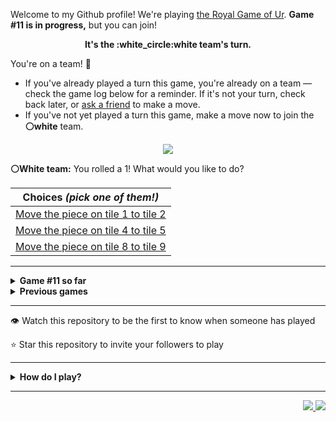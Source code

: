 Welcome to my Github profile!
We're playing
[the Royal Game of Ur](https://en.wikipedia.org/wiki/Royal_Game_of_Ur).
**Game #11 is in progress,** but you can join!

<p align="center">
  <b>It's the
  :white_circle:white
  team's turn.</b>
</p>

You're on a team! :wave:

* If you've already played a turn this game, you're already on a team
  &mdash; check the game log below for a reminder. If it's not your turn,
  check back later, or [ask a
  friend](https://twitter.com/share?text=I'm+playing+The+Royal+Game+of+Ur+on+a+GitHub+profile.+Take+your+turn+at+https://github.com/rossjrw/rossjrw+%23RoyalGameOfUr+%23github) to make a move.
* If you've not yet played a turn this game, make a move now to join the
  **:white_circle:white** team.

<p align="center"><img src="https://raw.githubusercontent.com/rossjrw/rossjrw/play/games/current/board.1794.svg"></p>

  **:white_circle:White team:**
  You rolled a 1!
What would you like to do?

| Choices *(pick one of them!)* |
| --- |
  | [    Move the piece on tile 1 to tile 2](https://github.com/rossjrw/rossjrw/issues/new?title=ur-move-1%401-0&amp;body=Press+Submit%21+You+don%27t+need+to+edit+this+text+or+do+anything+else.%0D%0A%0D%0ABe+aware+that+your+move+can+take+a+minute+or+two+to+process.) |
  | [    Move the piece on tile 4 to tile 5](https://github.com/rossjrw/rossjrw/issues/new?title=ur-move-1%404-0&amp;body=Press+Submit%21+You+don%27t+need+to+edit+this+text+or+do+anything+else.%0D%0A%0D%0ABe+aware+that+your+move+can+take+a+minute+or+two+to+process.) |
  | [    Move the piece on tile 8 to tile 9](https://github.com/rossjrw/rossjrw/issues/new?title=ur-move-1%408-0&amp;body=Press+Submit%21+You+don%27t+need+to+edit+this+text+or+do+anything+else.%0D%0A%0D%0ABe+aware+that+your+move+can+take+a+minute+or+two+to+process.) |

-----

<details>
<summary><b>Game #11 so far</b></summary>

## Who's on each team?

<table>
    <thead>
      <tr><th colspan=2>Players in this game</th></tr>
    </thead>
    <tbody>
      <tr>
        <td align="right"><b>Black team</b> :black_circle:</td>
        <td>:white_circle: <b> White team</b></td>
      </tr>
      <tr align="center">
        <td><b><a href="https://github.com/CostasAK">@CostasAK</a></b> (36)</td>
        <td><b><a href="https://github.com/LAPCoder">@LAPCoder</a></b> (29)<br><b><a href="https://github.com/TejaTadepalli">@TejaTadepalli</a></b> (2)<br><b><a href="https://github.com/mari1647iv">@mari1647iv</a></b> (1)</td>
      </tr>
    </tbody>
  </table>

## What's happened so far?

| Time | Turn | Event | Issue | Board |
| :---: | :---: | :--- | :---: | :---: |
  | 29th Dec 2022 18:18 | **0** | :black_circle: **[@CostasAK](https://github.com/CostasAK)** started a new game | [#1727](https://github.com/rossjrw/rossjrw/issues/1727) | [link](https://raw.githubusercontent.com/rossjrw/rossjrw/b09fca2ee95e3141d24afaa0c3be48dac1a0e9f7/games/current/board.1727.svg) |
  | 29th Dec 2022 18:18 | **1** | :black_circle: **[@CostasAK](https://github.com/CostasAK)** moved a black piece onto the board to position 2    | [#1728](https://github.com/rossjrw/rossjrw/issues/1728) | [link](https://raw.githubusercontent.com/rossjrw/rossjrw/651857dc5409d99c73680a4236a214d2135b4172/games/current/board.1728.svg) |
  | 29th Dec 2022 18:25 | **2** | :white_circle: **[@LAPCoder](https://github.com/LAPCoder)** moved a white piece onto the board to position 4  — claimed a rosette :rosette:  | [#1729](https://github.com/rossjrw/rossjrw/issues/1729) | [link](https://raw.githubusercontent.com/rossjrw/rossjrw/72758271552ca92675c480f7c8ce6c3826138b2d/games/current/board.1729.svg) |
  | 29th Dec 2022 18:26 | **3** | :white_circle: **[@LAPCoder](https://github.com/LAPCoder)** moved a white piece onto the board to position 3    | [#1730](https://github.com/rossjrw/rossjrw/issues/1730) | [link](https://raw.githubusercontent.com/rossjrw/rossjrw/34a83b6198212774d69623b081c5fb118cd0c097/games/current/board.1730.svg) |
  | 29th Dec 2022 18:26 | **4** | :black_circle: **[@CostasAK](https://github.com/CostasAK)** moved a black piece onto the board to position 3    | [#1731](https://github.com/rossjrw/rossjrw/issues/1731) | [link](https://raw.githubusercontent.com/rossjrw/rossjrw/b33d2d60d10cf50d55f17e5caf2ba95c5f93ea80/games/current/board.1731.svg) |
  | 29th Dec 2022 18:28 | **5** | :white_circle: **[@LAPCoder](https://github.com/LAPCoder)** moved a white piece from position 4 to position 7    | [#1732](https://github.com/rossjrw/rossjrw/issues/1732) | [link](https://raw.githubusercontent.com/rossjrw/rossjrw/591fe001426df7c8adbcd9d3f85752f82828fa65/games/current/board.1732.svg) |
  | 29th Dec 2022 18:28 | **6** | :black_circle: **[@CostasAK](https://github.com/CostasAK)** moved a black piece from position 3 to position 4  — claimed a rosette :rosette:  | [#1733](https://github.com/rossjrw/rossjrw/issues/1733) | [link](https://raw.githubusercontent.com/rossjrw/rossjrw/1156dbf9bda8396be75fa950a62e27ed6162ca3d/games/current/board.1733.svg) |
  | 29th Dec 2022 18:47 | **7** | :black_circle: **[@CostasAK](https://github.com/CostasAK)** moved a black piece from position 4 to position 6    | [#1734](https://github.com/rossjrw/rossjrw/issues/1734) | [link](https://raw.githubusercontent.com/rossjrw/rossjrw/9ec6405b961fecc20f3ea6934a99b9919316e97c/games/current/board.1734.svg) |
  | 30th Dec 2022 06:21 | **8** | :white_circle: **[@mari1647iv](https://github.com/mari1647iv)** moved a white piece from position 7 to position 11    | [#1735](https://github.com/rossjrw/rossjrw/issues/1735) | [link](https://raw.githubusercontent.com/rossjrw/rossjrw/f9481b72ec03db8cf0b86ab776a8a561b179248e/games/current/board.1735.svg) |
  | 30th Dec 2022 07:38 | **9** | :black_circle: **[@CostasAK](https://github.com/CostasAK)** moved a black piece onto the board to position 4  — claimed a rosette :rosette:  | [#1736](https://github.com/rossjrw/rossjrw/issues/1736) | [link](https://raw.githubusercontent.com/rossjrw/rossjrw/76b36549298b37fd5392fdd34c3e0ae8e3592bc8/games/current/board.1736.svg) |
  | 30th Dec 2022 07:41 | **10** | :black_circle: **[@CostasAK](https://github.com/CostasAK)** moved a black piece from position 6 to position 8  — claimed a rosette :rosette:  | [#1737](https://github.com/rossjrw/rossjrw/issues/1737) | [link](https://raw.githubusercontent.com/rossjrw/rossjrw/b0a3f5d7a1add8712c44262dad9035e8cb37d4f5/games/current/board.1737.svg) |
  | 30th Dec 2022 07:43 | **11** | :black_circle: **[@CostasAK](https://github.com/CostasAK)** moved a black piece from position 8 to position 12    | [#1738](https://github.com/rossjrw/rossjrw/issues/1738) | [link](https://raw.githubusercontent.com/rossjrw/rossjrw/d7fb8343c93f6ecee0af853729d35028286d6f43/games/current/board.1738.svg) |
  | 30th Dec 2022 09:41 | **12** | :white_circle: **[@LAPCoder](https://github.com/LAPCoder)** moved a white piece from position 11 to position 13    | [#1739](https://github.com/rossjrw/rossjrw/issues/1739) | [link](https://raw.githubusercontent.com/rossjrw/rossjrw/f2bd32e04d71da767988559d8807051fd5fdf006/games/current/board.1739.svg) |
  | 30th Dec 2022 09:46 | **13** | :black_circle: **[@CostasAK](https://github.com/CostasAK)** moved a black piece from position 12 to position 14  — claimed a rosette :rosette:  | [#1740](https://github.com/rossjrw/rossjrw/issues/1740) | [link](https://raw.githubusercontent.com/rossjrw/rossjrw/741bf42f56465df81aeac96b175102eacb7c8c5d/games/current/board.1740.svg) |
  | 30th Dec 2022 09:47 | **14** | :black_circle: **[@CostasAK](https://github.com/CostasAK)** moved a black piece onto the board to position 3    | [#1741](https://github.com/rossjrw/rossjrw/issues/1741) | [link](https://raw.githubusercontent.com/rossjrw/rossjrw/8ee0a5ee2cd276cc7964dc9142daf53762d03d8b/games/current/board.1741.svg) |
  | 30th Dec 2022 09:49 | **15** | :white_circle: **[@LAPCoder](https://github.com/LAPCoder)** moved a white piece from position 3 to position 6    | [#1742](https://github.com/rossjrw/rossjrw/issues/1742) | [link](https://raw.githubusercontent.com/rossjrw/rossjrw/0f874e29648c79eee414f739205ecff666a21fc4/games/current/board.1742.svg) |
  | 30th Dec 2022 09:50 | **16** | :black_circle: **[@CostasAK](https://github.com/CostasAK)** moved a black piece from position 3 to position 6 — captured a white piece :crossed_swords:   | [#1743](https://github.com/rossjrw/rossjrw/issues/1743) | [link](https://raw.githubusercontent.com/rossjrw/rossjrw/163e120f1ec155020ce940b663bbef41807ad862/games/current/board.1743.svg) |
  | 30th Dec 2022 09:52 | **17** | :white_circle: **[@LAPCoder](https://github.com/LAPCoder)** ascended a white piece from position 13 :rocket:    | [#1744](https://github.com/rossjrw/rossjrw/issues/1744) | [link](https://raw.githubusercontent.com/rossjrw/rossjrw/60d143b3e866d9a5b402fc711a4dd7d5dc1a51b2/games/current/board.1744.svg) |
  | 30th Dec 2022 09:53 | **18** | :black_circle: **[@CostasAK](https://github.com/CostasAK)** moved a black piece from position 4 to position 8  — claimed a rosette :rosette:  | [#1745](https://github.com/rossjrw/rossjrw/issues/1745) | [link](https://raw.githubusercontent.com/rossjrw/rossjrw/a9c2421024f5026cf44f1feb23de3bf7245d199a/games/current/board.1745.svg) |
  | 30th Dec 2022 09:56 | **19** | :black_circle: **[@CostasAK](https://github.com/CostasAK)** moved a black piece from position 6 to position 9    | [#1746](https://github.com/rossjrw/rossjrw/issues/1746) | [link](https://raw.githubusercontent.com/rossjrw/rossjrw/001e544f08705f067bf351e199c7b5b074bbd9e9/games/current/board.1746.svg) |
  | 30th Dec 2022 09:57 | **20** | :white_circle: **[@LAPCoder](https://github.com/LAPCoder)** moved a white piece onto the board to position 1    | [#1747](https://github.com/rossjrw/rossjrw/issues/1747) | [link](https://raw.githubusercontent.com/rossjrw/rossjrw/8544269b0d0039acccaa34e6c21e424f8525c946/games/current/board.1747.svg) |
  | 30th Dec 2022 09:58 | **21** | :black_circle: **[@CostasAK](https://github.com/CostasAK)** moved a black piece from position 2 to position 4  — claimed a rosette :rosette:  | [#1748](https://github.com/rossjrw/rossjrw/issues/1748) | [link](https://raw.githubusercontent.com/rossjrw/rossjrw/a704125741752a116046c4bd3f43d6a7c1d361f0/games/current/board.1748.svg) |
  | 30th Dec 2022 09:59 | **22** | :black_circle: **[@CostasAK](https://github.com/CostasAK)** moved a black piece from position 8 to position 10    | [#1749](https://github.com/rossjrw/rossjrw/issues/1749) | [link](https://raw.githubusercontent.com/rossjrw/rossjrw/130931992e5ff131cb4507772f3d7991758f76d5/games/current/board.1749.svg) |
  | 30th Dec 2022 09:59 | **23** | :white_circle: **[@LAPCoder](https://github.com/LAPCoder)** moved a white piece from position 1 to position 4  — claimed a rosette :rosette:  | [#1750](https://github.com/rossjrw/rossjrw/issues/1750) | [link](https://raw.githubusercontent.com/rossjrw/rossjrw/09450eaa39e7ad084f4296c5ea20b59d2dba43fe/games/current/board.1750.svg) |
  | 30th Dec 2022 10:00 | **24** | :white_circle: **[@LAPCoder](https://github.com/LAPCoder)** moved a white piece onto the board to position 2    | [#1751](https://github.com/rossjrw/rossjrw/issues/1751) | [link](https://raw.githubusercontent.com/rossjrw/rossjrw/84fb2d24285643e948cee96d45ee002353b1f26b/games/current/board.1751.svg) |
  | 30th Dec 2022 10:01 | **25** | :black_circle: **[@CostasAK](https://github.com/CostasAK)** moved a black piece from position 10 to position 13    | [#1752](https://github.com/rossjrw/rossjrw/issues/1752) | [link](https://raw.githubusercontent.com/rossjrw/rossjrw/fc68d6e096ed26ef6c885c750b1861dda1422ef1/games/current/board.1752.svg) |
  | 30th Dec 2022 10:02 | **26** | :white_circle: **[@LAPCoder](https://github.com/LAPCoder)** moved a white piece from position 4 to position 6    | [#1753](https://github.com/rossjrw/rossjrw/issues/1753) | [link](https://raw.githubusercontent.com/rossjrw/rossjrw/2bfd7dad9841c8a1037676fb819938cba0c6693f/games/current/board.1753.svg) |
  | 30th Dec 2022 10:03 | **27** | :black_circle: **[@CostasAK](https://github.com/CostasAK)** ascended a black piece from position 14 :rocket:    | [#1754](https://github.com/rossjrw/rossjrw/issues/1754) | [link](https://raw.githubusercontent.com/rossjrw/rossjrw/aab2ee15fa4c8704e711e247f7c5dd5a80522790/games/current/board.1754.svg) |
  | 30th Dec 2022 10:04 | **28** | :white_circle: **[@LAPCoder](https://github.com/LAPCoder)** moved a white piece from position 6 to position 8  — claimed a rosette :rosette:  | [#1755](https://github.com/rossjrw/rossjrw/issues/1755) | [link](https://raw.githubusercontent.com/rossjrw/rossjrw/27be5d90fb7069b49cb6e22f3bb0132af1ccb14b/games/current/board.1755.svg) |
  | 30th Dec 2022 10:05 | **29** | :white_circle: **[@LAPCoder](https://github.com/LAPCoder)** moved a white piece from position 2 to position 4  — claimed a rosette :rosette:  | [#1756](https://github.com/rossjrw/rossjrw/issues/1756) | [link](https://raw.githubusercontent.com/rossjrw/rossjrw/c211ab4a102888a8fe5aa7b8a80715eb626ab8fc/games/current/board.1756.svg) |
  | 30th Dec 2022 10:05 | **30** | :white_circle: **[@LAPCoder](https://github.com/LAPCoder)** moved a white piece onto the board to position 3    | [#1757](https://github.com/rossjrw/rossjrw/issues/1757) | [link](https://raw.githubusercontent.com/rossjrw/rossjrw/db410666cfdbfa7d894351044f8b818ec21663f9/games/current/board.1757.svg) |
  | 30th Dec 2022 10:06 | **31** | :black_circle: **[@CostasAK](https://github.com/CostasAK)** moved a black piece from position 9 to position 12    | [#1758](https://github.com/rossjrw/rossjrw/issues/1758) | [link](https://raw.githubusercontent.com/rossjrw/rossjrw/6f1e0f9415bef75e3ac1aee1e4e56342923e6a9c/games/current/board.1758.svg) |
  | 30th Dec 2022 10:08 | **32** | :white_circle: **[@LAPCoder](https://github.com/LAPCoder)** moved a white piece from position 8 to position 10    | [#1759](https://github.com/rossjrw/rossjrw/issues/1759) | [link](https://raw.githubusercontent.com/rossjrw/rossjrw/22f94f9632ec49515860f36998cdae323fb813ce/games/current/board.1759.svg) |
  | 30th Dec 2022 10:10 | **33** | :black_circle: **[@CostasAK](https://github.com/CostasAK)** ascended a black piece from position 12 :rocket:    | [#1760](https://github.com/rossjrw/rossjrw/issues/1760) | [link](https://raw.githubusercontent.com/rossjrw/rossjrw/e26832a1a73bfa3594661331cdca38c8a4ed0082/games/current/board.1760.svg) |
  | 30th Dec 2022 10:11 | **34** | :white_circle: **[@LAPCoder](https://github.com/LAPCoder)** moved a white piece from position 10 to position 13    | [#1761](https://github.com/rossjrw/rossjrw/issues/1761) | [link](https://raw.githubusercontent.com/rossjrw/rossjrw/5cd4e79b8e93d904c0b6e1eae52e523d5a535410/games/current/board.1761.svg) |
  | 30th Dec 2022 10:12 | **35** | :black_circle: **[@CostasAK](https://github.com/CostasAK)** moved a black piece from position 13 to position 14  — claimed a rosette :rosette:  | [#1762](https://github.com/rossjrw/rossjrw/issues/1762) | [link](https://raw.githubusercontent.com/rossjrw/rossjrw/a0646d051f4d52e07ea4b9ff157a1dcea8717acb/games/current/board.1762.svg) |
  | 30th Dec 2022 10:17 | **36** | :black_circle: **[@CostasAK](https://github.com/CostasAK)** moved a black piece onto the board to position 2    | [#1763](https://github.com/rossjrw/rossjrw/issues/1763) |  |
  | 30th Dec 2022 10:18 | **37** | :white_circle: **[@LAPCoder](https://github.com/LAPCoder)** moved a white piece from position 4 to position 7    | [#1764](https://github.com/rossjrw/rossjrw/issues/1764) | [link](https://raw.githubusercontent.com/rossjrw/rossjrw/0fa734a94504a193e2018ede0a8f7334f743ccbd/games/current/board.1764.svg) |
  | 30th Dec 2022 10:18 | **38** | :black_circle:  The black team rolled a 0 and their turn was automatically passed | [#1764](https://github.com/rossjrw/rossjrw/issues/1764) | [link](https://raw.githubusercontent.com/rossjrw/rossjrw/5c9c1f5d39cded20af4451b906671833e5e2e456/games/current/board.1764.svg) |
  | 30th Dec 2022 10:19 | **39** | :white_circle: **[@LAPCoder](https://github.com/LAPCoder)** moved a white piece from position 7 to position 9    | [#1765](https://github.com/rossjrw/rossjrw/issues/1765) | [link](https://raw.githubusercontent.com/rossjrw/rossjrw/fb6ea38e6f254b019804e29474ea104565b7c7e4/games/current/board.1765.svg) |
  | 30th Dec 2022 10:21 | **40** | :black_circle: **[@CostasAK](https://github.com/CostasAK)** moved a black piece onto the board to position 3    | [#1766](https://github.com/rossjrw/rossjrw/issues/1766) | [link](https://raw.githubusercontent.com/rossjrw/rossjrw/b2c3b445bcbe89f5097d026ad7cb36697ee27a4e/games/current/board.1766.svg) |
  | 30th Dec 2022 10:22 | **41** | :white_circle: **[@LAPCoder](https://github.com/LAPCoder)** ascended a white piece from position 13 :rocket:    | [#1767](https://github.com/rossjrw/rossjrw/issues/1767) | [link](https://raw.githubusercontent.com/rossjrw/rossjrw/46ed01ae1f33fe7b308dfbb9d7c27efb8907422d/games/current/board.1767.svg) |
  | 30th Dec 2022 10:23 | **42** | :black_circle: **[@CostasAK](https://github.com/CostasAK)** moved a black piece from position 4 to position 7    | [#1768](https://github.com/rossjrw/rossjrw/issues/1768) | [link](https://raw.githubusercontent.com/rossjrw/rossjrw/683c64d4e5f89d58f7a6a537cb044eb582cb89f4/games/current/board.1768.svg) |
  | 30th Dec 2022 10:24 | **43** | :white_circle: **[@LAPCoder](https://github.com/LAPCoder)** moved a white piece from position 9 to position 11    | [#1769](https://github.com/rossjrw/rossjrw/issues/1769) | [link](https://raw.githubusercontent.com/rossjrw/rossjrw/0f79175178d4cae384d93771706729c5d70287a5/games/current/board.1769.svg) |
  | 30th Dec 2022 10:28 | **44** | :black_circle: **[@CostasAK](https://github.com/CostasAK)** moved a black piece from position 2 to position 4  — claimed a rosette :rosette:  | [#1770](https://github.com/rossjrw/rossjrw/issues/1770) | [link](https://raw.githubusercontent.com/rossjrw/rossjrw/79b0ee3714facf572898581c77da186b77823112/games/current/board.1770.svg) |
  | 30th Dec 2022 10:30 | **45** | :black_circle: **[@CostasAK](https://github.com/CostasAK)** moved a black piece from position 7 to position 8  — claimed a rosette :rosette:  | [#1771](https://github.com/rossjrw/rossjrw/issues/1771) | [link](https://raw.githubusercontent.com/rossjrw/rossjrw/d198b8b0909054ca9acabd5cda3f4ddd7ead3076/games/current/board.1771.svg) |
  | 30th Dec 2022 10:31 | **46** | :black_circle: **[@CostasAK](https://github.com/CostasAK)** moved a black piece from position 8 to position 10    | [#1772](https://github.com/rossjrw/rossjrw/issues/1772) | [link](https://raw.githubusercontent.com/rossjrw/rossjrw/b6bf2c0865051bc93add24f26d543425162da1d2/games/current/board.1772.svg) |
  | 30th Dec 2022 10:46 | **47** | :white_circle: **[@TejaTadepalli](https://github.com/TejaTadepalli)** moved a white piece from position 3 to position 4  — claimed a rosette :rosette:  | [#1773](https://github.com/rossjrw/rossjrw/issues/1773) | [link](https://raw.githubusercontent.com/rossjrw/rossjrw/7e51efb2ef5072e61ae9e9b6ed3622e1d281394c/games/current/board.1773.svg) |
  | 30th Dec 2022 10:47 | **48** | :white_circle: **[@TejaTadepalli](https://github.com/TejaTadepalli)** moved a white piece from position 11 to position 13    | [#1774](https://github.com/rossjrw/rossjrw/issues/1774) | [link](https://raw.githubusercontent.com/rossjrw/rossjrw/1bb655ae2f4b7a96962f6fa96e086e8c7916f497/games/current/board.1774.svg) |
  | 30th Dec 2022 10:58 | **49** | :black_circle: **[@CostasAK](https://github.com/CostasAK)** ascended a black piece from position 14 :rocket:    | [#1775](https://github.com/rossjrw/rossjrw/issues/1775) | [link](https://raw.githubusercontent.com/rossjrw/rossjrw/6bc0710703c34b88aa21d63316c638fe76716cd7/games/current/board.1775.svg) |
  | 30th Dec 2022 12:00 | **50** | :white_circle: **[@LAPCoder](https://github.com/LAPCoder)** ascended a white piece from position 13 :rocket:    | [#1776](https://github.com/rossjrw/rossjrw/issues/1776) | [link](https://raw.githubusercontent.com/rossjrw/rossjrw/978e7217cd64bb987facb5e64d5a0fd149d76ac4/games/current/board.1776.svg) |
  | 30th Dec 2022 12:01 | **51** | :black_circle: **[@CostasAK](https://github.com/CostasAK)** moved a black piece from position 10 to position 13    | [#1777](https://github.com/rossjrw/rossjrw/issues/1777) | [link](https://raw.githubusercontent.com/rossjrw/rossjrw/b610684cadeecee25164824b388567b126ac1241/games/current/board.1777.svg) |
  | 30th Dec 2022 12:13 | **52** | :white_circle: **[@LAPCoder](https://github.com/LAPCoder)** moved a white piece onto the board to position 1    | [#1778](https://github.com/rossjrw/rossjrw/issues/1778) | [link](https://raw.githubusercontent.com/rossjrw/rossjrw/48a9949b68d38911dcea22472cbda6789bba698a/games/current/board.1778.svg) |
  | 30th Dec 2022 12:14 | **53** | :black_circle: **[@CostasAK](https://github.com/CostasAK)** moved a black piece from position 3 to position 6    | [#1779](https://github.com/rossjrw/rossjrw/issues/1779) | [link](https://raw.githubusercontent.com/rossjrw/rossjrw/32c85101662885bcc721323d6641d1c95379b87d/games/current/board.1779.svg) |
  | 30th Dec 2022 12:15 | **54** | :white_circle: **[@LAPCoder](https://github.com/LAPCoder)** moved a white piece from position 4 to position 8  — claimed a rosette :rosette:  | [#1780](https://github.com/rossjrw/rossjrw/issues/1780) | [link](https://raw.githubusercontent.com/rossjrw/rossjrw/0bd1fcafc56ad0881f6af3de63c33d13fc434616/games/current/board.1780.svg) |
  | 30th Dec 2022 12:15 | **55** | :white_circle: **[@LAPCoder](https://github.com/LAPCoder)** moved a white piece from position 1 to position 4  — claimed a rosette :rosette:  | [#1781](https://github.com/rossjrw/rossjrw/issues/1781) | [link](https://raw.githubusercontent.com/rossjrw/rossjrw/b8488c79daffca77aea8c4e23d91b768c09f494f/games/current/board.1781.svg) |
  | 30th Dec 2022 12:16 | **56** | :white_circle: **[@LAPCoder](https://github.com/LAPCoder)** moved a white piece onto the board to position 3    | [#1782](https://github.com/rossjrw/rossjrw/issues/1782) | [link](https://raw.githubusercontent.com/rossjrw/rossjrw/221634e7301c687b4179c999e6432a4d401b6af0/games/current/board.1782.svg) |
  | 30th Dec 2022 12:17 | **57** | :black_circle: **[@CostasAK](https://github.com/CostasAK)** moved a black piece from position 6 to position 9    | [#1783](https://github.com/rossjrw/rossjrw/issues/1783) | [link](https://raw.githubusercontent.com/rossjrw/rossjrw/b221ee72c5c878577cfb9cdab8673e163f33cbf3/games/current/board.1783.svg) |
  | 30th Dec 2022 12:18 | **58** | :white_circle: **[@LAPCoder](https://github.com/LAPCoder)** moved a white piece from position 4 to position 6    | [#1784](https://github.com/rossjrw/rossjrw/issues/1784) | [link](https://raw.githubusercontent.com/rossjrw/rossjrw/c7d61b4b839f4edb00ec476147a674c19d7a6be3/games/current/board.1784.svg) |
  | 30th Dec 2022 12:20 | **59** | :black_circle: **[@CostasAK](https://github.com/CostasAK)** moved a black piece from position 4 to position 6 — captured a white piece :crossed_swords:   | [#1785](https://github.com/rossjrw/rossjrw/issues/1785) | [link](https://raw.githubusercontent.com/rossjrw/rossjrw/cc15d78d96c2528a8bad33d68b80933171c3efb6/games/current/board.1785.svg) |
  | 30th Dec 2022 12:20 | **60** | :white_circle: **[@LAPCoder](https://github.com/LAPCoder)** moved a white piece from position 3 to position 5    | [#1786](https://github.com/rossjrw/rossjrw/issues/1786) | [link](https://raw.githubusercontent.com/rossjrw/rossjrw/acc9c68895aec52b66c2dcb7e97c77633893d5b6/games/current/board.1786.svg) |
  | 30th Dec 2022 12:21 | **61** | :black_circle: **[@CostasAK](https://github.com/CostasAK)** moved a black piece from position 9 to position 12    | [#1787](https://github.com/rossjrw/rossjrw/issues/1787) | [link](https://raw.githubusercontent.com/rossjrw/rossjrw/bd0422a4f42c5d90a655bd71f01afbcee3a37a97/games/current/board.1787.svg) |
  | 30th Dec 2022 12:22 | **62** | :white_circle: **[@LAPCoder](https://github.com/LAPCoder)** moved a white piece from position 5 to position 7    | [#1788](https://github.com/rossjrw/rossjrw/issues/1788) |  |
  | 30th Dec 2022 12:24 | **63** | :black_circle: **[@CostasAK](https://github.com/CostasAK)** moved a black piece from position 6 to position 7 — captured a white piece :crossed_swords:   | [#1789](https://github.com/rossjrw/rossjrw/issues/1789) | [link](https://raw.githubusercontent.com/rossjrw/rossjrw/a39417f656f83a86056acc05afa1c4596da2258b/games/current/board.1789.svg) |
  | 30th Dec 2022 12:24 | **64** | :white_circle:  The white team rolled a 0 and their turn was automatically passed | [#1789](https://github.com/rossjrw/rossjrw/issues/1789) | [link](https://raw.githubusercontent.com/rossjrw/rossjrw/817edeb432b23e4395688a83df73fa4581713fc5/games/current/board.1789.svg) |
  | 30th Dec 2022 12:25 | **65** | :black_circle: **[@CostasAK](https://github.com/CostasAK)** moved a black piece from position 12 to position 14  — claimed a rosette :rosette:  | [#1790](https://github.com/rossjrw/rossjrw/issues/1790) | [link](https://raw.githubusercontent.com/rossjrw/rossjrw/89aec0a16c606eb3306fab9af992a1259fc4d9aa/games/current/board.1790.svg) |
  | 30th Dec 2022 12:26 | **66** | :black_circle: **[@CostasAK](https://github.com/CostasAK)** moved a black piece onto the board to position 3    | [#1791](https://github.com/rossjrw/rossjrw/issues/1791) | [link](https://raw.githubusercontent.com/rossjrw/rossjrw/f406180151af132c810c2093f3a9c26890bfe270/games/current/board.1791.svg) |
  | 30th Dec 2022 12:27 | **67** | :white_circle: **[@LAPCoder](https://github.com/LAPCoder)** moved a white piece onto the board to position 4  — claimed a rosette :rosette:  | [#1792](https://github.com/rossjrw/rossjrw/issues/1792) | [link](https://raw.githubusercontent.com/rossjrw/rossjrw/eb32592377ccc125a43984613268b66faf12061d/games/current/board.1792.svg) |
  | 30th Dec 2022 12:28 | **68** | :white_circle: **[@LAPCoder](https://github.com/LAPCoder)** moved a white piece onto the board to position 1    | [#1793](https://github.com/rossjrw/rossjrw/issues/1793) | [link](https://raw.githubusercontent.com/rossjrw/rossjrw/5ad4f183243ee451051740061c2ec4ab885974fd/games/current/board.1793.svg) |
  | 30th Dec 2022 12:29 | **69** | :black_circle: **[@CostasAK](https://github.com/CostasAK)** ascended a black piece from position 13 :rocket:    | [#1794](https://github.com/rossjrw/rossjrw/issues/1794) |  |

</details>

<details>
<summary><b>Previous games</b></summary>

## Previous games

1. A game was started on 30th Jul 2020 by **[@rossjrw](https://github.com/rossjrw)** and ended on 4th Dec 2020. 
   * The :white_circle:white team won. 
   * 64 players played 166 moves across 4 months and 5 days. 
   * The :black_circle:black team captured 9 white pieces and claimed 12 rosettes. 
   * The :white_circle:white team captured 10 black pieces and claimed 18 rosettes. 
   * The MVP of the winning team was **[@1ethanhansen](https://github.com/1ethanhansen)**, who played 48 moves. 
   * The winning move was made by **[@qbtl](https://github.com/qbtl)** ([#269](https://github.com/rossjrw/rossjrw/issues/269)).
1. A game was started on 4th Dec 2020 by **[@1ethanhansen](https://github.com/1ethanhansen)** and ended on 11th Jan 2021. 
   * The :black_circle:black team won. 
   * 27 players played 145 moves across 1 month and 1 week. 
   * The :black_circle:black team captured 7 white pieces and claimed 16 rosettes. 
   * The :white_circle:white team captured 6 black pieces and claimed 14 rosettes. 
   * The MVP of the winning team was **[@shpatrickguo](https://github.com/shpatrickguo)**, who played 26 moves. 
   * The winning move was made by **[@shpatrickguo](https://github.com/shpatrickguo)** ([#424](https://github.com/rossjrw/rossjrw/issues/424)).
1. A game was started on 11th Jan 2021 by **[@BaptisteMartinet](https://github.com/BaptisteMartinet)** and ended on 11th Feb 2021. 
   * The :white_circle:white team won. 
   * 17 players played 118 moves across 1 month and 12 hours. 
   * The :black_circle:black team captured 2 white pieces and claimed 11 rosettes. 
   * The :white_circle:white team captured 8 black pieces and claimed 14 rosettes. 
   * The MVP of the winning team was **[@1ethanhansen](https://github.com/1ethanhansen)**, who played 45 moves. 
   * The winning move was made by **[@1ethanhansen](https://github.com/1ethanhansen)** ([#535](https://github.com/rossjrw/rossjrw/issues/535)).
1. A game was started on 11th Feb 2021 by **[@1ethanhansen](https://github.com/1ethanhansen)** and ended on 5th Mar 2021. 
   * The :white_circle:white team won. 
   * 17 players played 175 moves across 3 weeks and 22 hours. 
   * The :black_circle:black team captured 12 white pieces and claimed 17 rosettes. 
   * The :white_circle:white team captured 13 black pieces and claimed 18 rosettes. 
   * The MVP of the winning team was **[@1ethanhansen](https://github.com/1ethanhansen)**, who played 48 moves. 
   * The winning move was made by **[@1ethanhansen](https://github.com/1ethanhansen)** ([#702](https://github.com/rossjrw/rossjrw/issues/702)).
1. A game was started on 6th Mar 2021 by **[@shpatrickguo](https://github.com/shpatrickguo)** and ended on 10th May 2021. 
   * The :black_circle:black team won. 
   * 42 players played 162 moves across 2 months and 4 days. 
   * The :black_circle:black team captured 12 white pieces and claimed 17 rosettes. 
   * The :white_circle:white team captured 9 black pieces and claimed 19 rosettes. 
   * The MVP of the winning team was **[@shpatrickguo](https://github.com/shpatrickguo)**, who played 22 moves. 
   * The winning move was made by **[@crxssed7](https://github.com/crxssed7)** ([#864](https://github.com/rossjrw/rossjrw/issues/864)).
1. A game was started on 10th May 2021 by **[@HAUDRAUFHAUN](https://github.com/HAUDRAUFHAUN)** and ended on 17th Jul 2021. 
   * The :white_circle:white team won. 
   * 34 players played 167 moves across 2 months and 6 days. 
   * The :black_circle:black team captured 7 white pieces and claimed 14 rosettes. 
   * The :white_circle:white team captured 10 black pieces and claimed 18 rosettes. 
   * The MVP of the winning team was **[@1ethanhansen](https://github.com/1ethanhansen)**, who played 31 moves. 
   * The winning move was made by **[@1ethanhansen](https://github.com/1ethanhansen)** ([#1024](https://github.com/rossjrw/rossjrw/issues/1024)).
1. A game was started on 17th Jul 2021 by **[@1ethanhansen](https://github.com/1ethanhansen)** and ended on 19th Oct 2021. 
   * The :black_circle:black team won. 
   * 48 players played 153 moves across 3 months and 3 days. 
   * The :black_circle:black team captured 6 white pieces and claimed 17 rosettes. 
   * The :white_circle:white team captured 6 black pieces and claimed 15 rosettes. 
   * The MVP of the winning team was **[@PkmnQ](https://github.com/PkmnQ)**, who played 13 moves. 
   * The winning move was made by **[@OmKakatkar](https://github.com/OmKakatkar)** ([#1175](https://github.com/rossjrw/rossjrw/issues/1175)).
1. A game was started on 19th Oct 2021 by **[@OmKakatkar](https://github.com/OmKakatkar)** and ended on 29th Oct 2021. 
   * The :white_circle:white team won. 
   * 13 players played 135 moves across 1 week and 3 days. 
   * The :black_circle:black team captured 5 white pieces and claimed 13 rosettes. 
   * The :white_circle:white team captured 6 black pieces and claimed 15 rosettes. 
   * The MVP of the winning team was **[@Timemaster111](https://github.com/Timemaster111)**, who played 46 moves. 
   * The winning move was made by **[@Timemaster111](https://github.com/Timemaster111)** ([#1342](https://github.com/rossjrw/rossjrw/issues/1342)).
1. A game was started on 29th Oct 2021 by **[@jbmagination](https://github.com/jbmagination)** and ended on 15th May 2022. 
   * The :white_circle:white team won. 
   * 80 players played 187 moves across 6 months and 2 weeks. 
   * The :black_circle:black team captured 11 white pieces and claimed 17 rosettes. 
   * The :white_circle:white team captured 13 black pieces and claimed 19 rosettes. 
   * The MVP of the winning team was **[@nirakon](https://github.com/nirakon)**, who played 18 moves. 
   * The winning move was made by **[@Madflows](https://github.com/Madflows)** ([#1534](https://github.com/rossjrw/rossjrw/issues/1534)).
1. A game was started on 15th May 2022 by **[@VikashPR](https://github.com/VikashPR)** and ended on 29th Dec 2022. 
   * The :white_circle:white team won. 
   * 109 players played 177 moves across 7 months and 2 weeks. 
   * The :black_circle:black team captured 9 white pieces and claimed 23 rosettes. 
   * The :white_circle:white team captured 11 black pieces and claimed 19 rosettes. 
   * The MVP of the winning team was **[@LAPCoder](https://github.com/LAPCoder)**, who played 11 moves. 
   * The winning move was made by **[@LAPCoder](https://github.com/LAPCoder)** ([#1726](https://github.com/rossjrw/rossjrw/issues/1726)).

</details>

-----

:eye: Watch this repository to be the first to know when someone has played

:star: Star this repository to invite your followers to play

-----

<details>
<summary><b>How do I play?</b></summary>

## Rules of the game

It's the **:white_circle:white** team versus the **:black_circle:black**
team.

The first team to **:rocket:ascend** all 7 of their pieces **:crown:wins**.
Your goal is to achieve that, and to block the other team from doing the
same.

_(Learn more about the rules of the Royal Game of Ur at
[RoyalUr.net/learn](https://royalur.net/learn/), or watch [Tom Scott play
against Irving Finkel](https://www.youtube.com/watch?v=WZskjLq040I) in
2017.)_

### Movement

Each turn starts by rolling 4 binary dice, which results in a number from 0
to 4. The current team gets to move one of their pieces by that many tiles.

All 14 pieces start on position 0 (the space just before tile 1).

### :rocket:Ascension

Moving a piece onto position 15 (the imaginary space after tile 14) causes
that piece to leave the board forever. This is **:rocket:ascension**, and
is the goal of the game &mdash; the first team to ascend all 7 of their
pieces wins.

### :crossed_swords:Capturing

You will move your pieces along the tiles from tile 1 to tile 14.

The tiles on your side of the board (tiles 1 through 4, 13, and 14) are
safe &mdash; only your pieces can be there. However, the tiles in the
middle (tiles 5 through 12) are unsafe &mdash; your opponent's pieces can
also be here. If one team's piece lands on the same tile as another team's
piece, the piece that was landed on is **:crossed_swords:captured**! It
goes all the way back to position 0.

### :rosette:Rosettes

If a piece lands on a **:rosette:rosette** (tiles 4, 8, and 14), that team
gets to immediately take another turn.

A piece that is on the rosette on tile 8 *cannot be
**:crossed_swords:captured***. A piece trying to capture it will simply
bounce off onto tile 9.

## How to play

Playing Ur on my GitHub profile is easy. The dice have already been rolled
for you &mdash; all you have to do is decide what to do with them. Anyone
with a GitHub account can play.

Anyone can join either team at any time, but once you're in a team, you're
locked into it until the game ends. You won't be able to play a move when
it's the other team's turn.

The list of links below the board image shows each possible move. Clicking
one of those will take you to a page where you can create an issue in this
repository, where all you have to do is click submit to play your move.

It will take a moment for Github Actions to acknowledge your move, but once
it does, you'll see it react with the 'eyes' emoji (:eyes:). A few seconds
later it will react with the 'rocket' emoji (:rocket:) to let you know that
your move was successful, then leave a comment explaining what happened,
and it'll also make a commit to record your move.

_(If you don't see any of that, then something went wrong. Ping me in your
issue by typing `cc @rossjrw`, and I'll take a look.)_

Note that if your team has no possible moves &mdash; for example by rolling a 0
&mdash; your turn will be automatically skipped. The event log will let you
know if this has happened.

## Behind the scenes

Check out the [`source` branch of this repository](https://github.com/rossjrw/rossjrw/tree/source) for the source
code and a little commentary on the inspiration behind this project.

### Contributing

I welcome bug reports, feature suggestions and pull requests! Just make
sure you ping me in your issue or PR by adding `cc @rossjrw`, as I don't receive notifications for new issues in this repository
(for hopefully obvious reasons).

</details>

-----

<p align="right">
  <a href="https://github.com/rossjrw/rossjrw/actions?query=workflow:build">
    <img src="https://github.com/rossjrw/rossjrw/workflows/build/badge.svg?branch=source"/>
  </a>
  <a href="https://github.com/rossjrw/rossjrw/actions?query=workflow:play">
    <img src="https://github.com/rossjrw/rossjrw/workflows/play/badge.svg?branch=play"/>
  </a>
</p>
